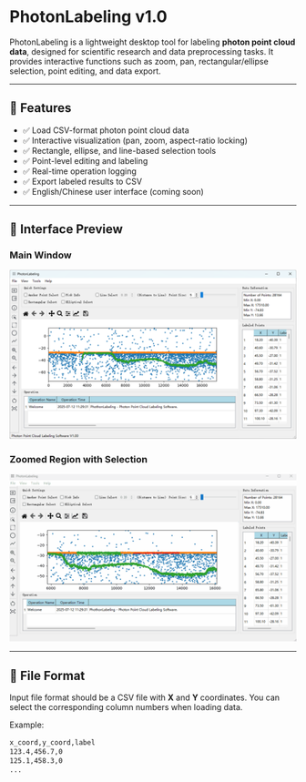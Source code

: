 # PhotonLabeling v1.0

PhotonLabeling is a lightweight desktop tool for labeling **photon point cloud data**, designed for scientific research and data preprocessing tasks. It provides interactive functions such as zoom, pan, rectangular/ellipse selection, point editing, and data export.

---

## 🌟 Features

- ✅ Load CSV-format photon point cloud data
- ✅ Interactive visualization (pan, zoom, aspect-ratio locking)
- ✅ Rectangle, ellipse, and line-based selection tools
- ✅ Point-level editing and labeling
- ✅ Real-time operation logging
- ✅ Export labeled results to CSV
- ✅ English/Chinese user interface (coming soon)

---

## 📸 Interface Preview

### Main Window

![Main Interface](docs/mainwindow.png)

### Zoomed Region with Selection

![Selection Demo](docs/PhotonLabeling.gif)

---

## 📂 File Format

Input file format should be a CSV file with **X** and **Y** coordinates. You can select the corresponding column numbers when loading data.

Example:

```csv
x_coord,y_coord,label
123.4,456.7,0
125.1,458.3,0
...

